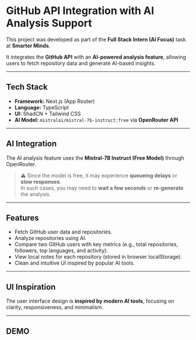 # GitHub API Integration with AI Analysis Support

This project was developed as part of the **Full Stack Intern (AI Focus)** task at **Smarter Minds**.

It integrates the **GitHub API** with an **AI-powered analysis feature**, allowing users to fetch repository data and generate AI-based insights.

---

## Tech Stack

- **Framework:** Next.js (App Router)
- **Language:** TypeScript
- **UI:** ShadCN + Tailwind CSS
- **AI Model:** `mistralai/mistral-7b-instruct:free` via **OpenRouter API**

---

## AI Integration

The AI analysis feature uses the **Mistral-7B Instruct (Free Model)** through OpenRouter.

> ⚠️ Since the model is free, it may experience **queueing delays** or **slow responses**.  
> In such cases, you may need to **wait a few seconds** or **re-generate** the analysis.

---

## Features

- Fetch GitHub user data and repositories.
- Analyze repositories using AI.
- Compare two GitHub users with key metrics (e.g., total repositories, followers, top languages, and activity).
- View local notes for each repository (stored in browser localStorage).
- Clean and intuitive UI inspired by popular AI tools.

---

## UI Inspiration

The user interface design is **inspired by modern AI tools**, focusing on clarity, responsiveness, and minimalism.

---

## DEMO

```

```
